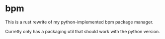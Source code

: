 # bpm

This is a rust rewrite of my python-implemented bpm package manager.

Curretly only has a packaging util that should work with the python version.
